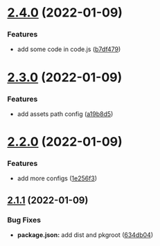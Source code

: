 # [2.4.0](https://github.com/omarVodiaK/java-automated-release/compare/v2.3.0...v2.4.0) (2022-01-09)


### Features

* add some code in code.js ([b7df479](https://github.com/omarVodiaK/java-automated-release/commit/b7df4793e54d4e0cb3178b531c369466db073dc8))

# [2.3.0](https://github.com/omarVodiaK/java-automated-release/compare/v2.2.0...v2.3.0) (2022-01-09)


### Features

* add assets path config ([a19b8d5](https://github.com/omarVodiaK/java-automated-release/commit/a19b8d5bca176c566889564f56a0862fb556bbde))

# [2.2.0](https://github.com/omarVodiaK/java-automated-release/compare/v2.1.1...v2.2.0) (2022-01-09)


### Features

* add more configs ([1e256f3](https://github.com/omarVodiaK/java-automated-release/commit/1e256f3883d896233e5aeee62015945ef7d2ff2d))

## [2.1.1](https://github.com/omarVodiaK/java-automated-release/compare/v2.1.0...v2.1.1) (2022-01-09)


### Bug Fixes

* **package.json:** add dist and pkgroot ([634db04](https://github.com/omarVodiaK/java-automated-release/commit/634db04fb6f7befbf1e653679ba5d63652d883b5))
